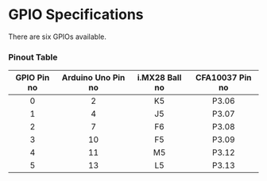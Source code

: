 # GPIO Specifications


There are six GPIOs available.

### Pinout Table

| GPIO Pin no | Arduino Uno Pin no | i.MX28 Ball no | CFA10037 Pin no |
| :--:   | :--: | :--: |  :--: |
| 0  |  2   |  K5  | P3.06 |
| 1  |  4   |  J5  | P3.07 |
| 2  |  7   |  F6  | P3.08 |
| 3  |  10  |  F5  | P3.09 |
| 4  |  11  |  M5  | P3.12 |
| 5  |  13  |  L5  | P3.13 |
